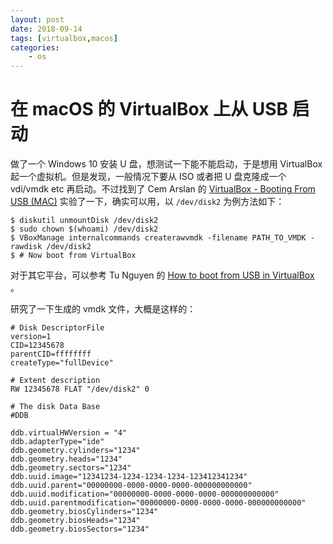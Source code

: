 ```yaml
---
layout: post
date: 2018-09-14
tags: [virtualbox,macos]
categories:
    - os
---
```


# 在 macOS 的 VirtualBox 上从 USB 启动

做了一个 Windows 10 安装 U 盘，想测试一下能不能启动，于是想用 VirtualBox 起一个虚拟机。但是发现，一般情况下要从 ISO 或者把 U 盘克隆成一个 vdi/vmdk etc 再启动。不过找到了 Cem Arslan 的 [VirtualBox - Booting From USB (MAC)](https://www.linkedin.com/pulse/virtualbox-booting-from-usb-mac-cem-arslan) 实验了一下，确实可以用，以 `/dev/disk2` 为例方法如下：

```shell
$ diskutil unmountDisk /dev/disk2
$ sudo chown $(whoami) /dev/disk2
$ VBoxManage internalcommands createrawvmdk -filename PATH_TO_VMDK -rawdisk /dev/disk2
$ # Now boot from VirtualBox
```

对于其它平台，可以参考 Tu Nguyen 的 [How to boot from USB in VirtualBox](https://www.aioboot.com/en/boot-from-usb-in-virtualbox/) 。

研究了一下生成的 vmdk 文件，大概是这样的：

```
# Disk DescriptorFile
version=1
CID=12345678
parentCID=ffffffff
createType="fullDevice"

# Extent description
RW 12345678 FLAT "/dev/disk2" 0

# The disk Data Base 
#DDB

ddb.virtualHWVersion = "4"
ddb.adapterType="ide"
ddb.geometry.cylinders="1234"
ddb.geometry.heads="1234"
ddb.geometry.sectors="1234"
ddb.uuid.image="12341234-1234-1234-1234-123412341234"
ddb.uuid.parent="00000000-0000-0000-0000-000000000000"
ddb.uuid.modification="00000000-0000-0000-0000-000000000000"
ddb.uuid.parentmodification="00000000-0000-0000-0000-000000000000"
ddb.geometry.biosCylinders="1234"
ddb.geometry.biosHeads="1234"
ddb.geometry.biosSectors="1234"
```


